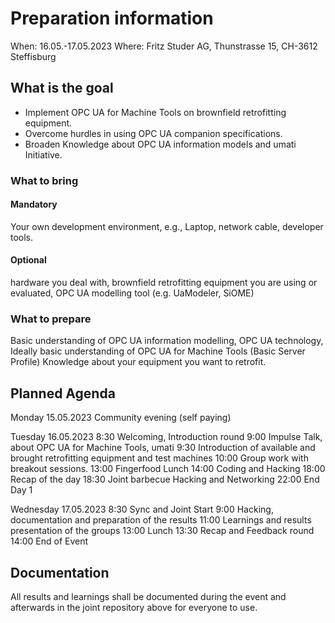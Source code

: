 # Preparation information

When: 16.05.-17.05.2023
Where: Fritz Studer AG, Thunstrasse 15, CH-3612 Steffisburg

## What is the goal

- Implement OPC UA for Machine Tools on brownfield retrofitting equipment.
- Overcome hurdles in using OPC UA companion specifications.
- Broaden Knowledge about OPC UA information models and umati Initiative.

### What to bring

#### Mandatory

Your own development environment, e.g., Laptop, network cable, developer tools.

#### Optional

hardware you deal with, brownfield retrofitting equipment you are using or evaluated, OPC UA modelling tool (e.g. UaModeler, SiOME)

### What to prepare

Basic understanding of OPC UA information modelling, OPC UA technology,
Ideally basic understanding of OPC UA for Machine Tools (Basic Server Profile)
Knowledge about your equipment you want to retrofit.

## Planned Agenda

Monday 15.05.2023
Community evening (self paying)

Tuesday 16.05.2023
8:30 Welcoming, Introduction round
9:00 Impulse Talk, about OPC UA for Machine Tools, umati
9:30 Introduction of available and brought retrofitting equipment and test machines
10:00 Group work with breakout sessions.
13:00 Fingerfood Lunch
14:00 Coding and Hacking
18:00 Recap of the day
18:30 Joint barbecue
Hacking and Networking
22:00 End Day 1

Wednesday 17.05.2023
8:30 Sync and Joint Start
9:00 Hacking, documentation and preparation of the results
11:00 Learnings and results presentation of the groups
13:00 Lunch
13:30 Recap and Feedback round
14:00 End of Event

## Documentation

All results and learnings shall be documented during the event and afterwards in the joint repository above for everyone to use.
